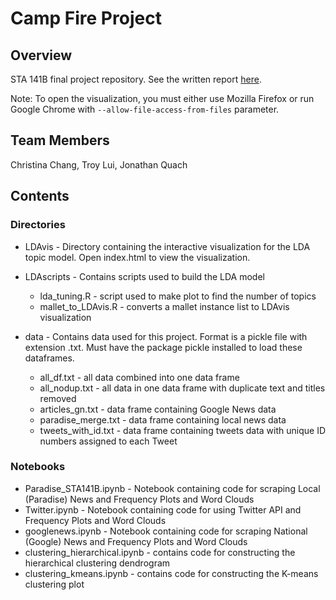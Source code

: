 # Camp Fire Project

## Overview

STA 141B final project repository. See the written report [here](https://github.com/christinalchang/campfire-nlp/blob/master/STA%20141B%20Project%20Report.pdf).

Note: To open the visualization, you must either use Mozilla Firefox or 
run Google Chrome with ```--allow-file-access-from-files``` parameter.

## Team Members

Christina Chang, Troy Lui, Jonathan Quach

## Contents

### Directories

* LDAvis - Directory containing the interactive visualization for 
the LDA topic model. Open index.html to view the visualization.
* LDAscripts - Contains scripts used to build the LDA model
	
	- lda_tuning.R - script used to make plot to find the number of topics
	- mallet_to_LDAvis.R - converts a mallet instance list to LDAvis 
	visualization
	
* data - Contains data used for this project. Format is a pickle
file with extension .txt. Must have the package pickle installed
to load these dataframes.

	- all_df.txt - all data combined into one data frame
	- all_nodup.txt - all data in one data frame with duplicate text and titles removed
	- articles_gn.txt - data frame containing Google News data
	- paradise_merge.txt - data frame containing local news data
	- tweets_with_id.txt - data frame containing tweets data with 
	unique ID numbers assigned to each Tweet

### Notebooks

* Paradise_STA141B.ipynb - Notebook containing code for scraping
Local (Paradise) News and Frequency Plots and Word Clouds
* Twitter.ipynb - Notebook containing code for using Twitter API
and Frequency Plots and Word Clouds
* googlenews.ipynb - Notebook containing code for scraping
National (Google) News and Frequency Plots and Word Clouds
* clustering_hierarchical.ipynb - contains code for constructing
the hierarchical clustering dendrogram
* clustering_kmeans.ipynb - contains code for constructing
the K-means clustering plot

